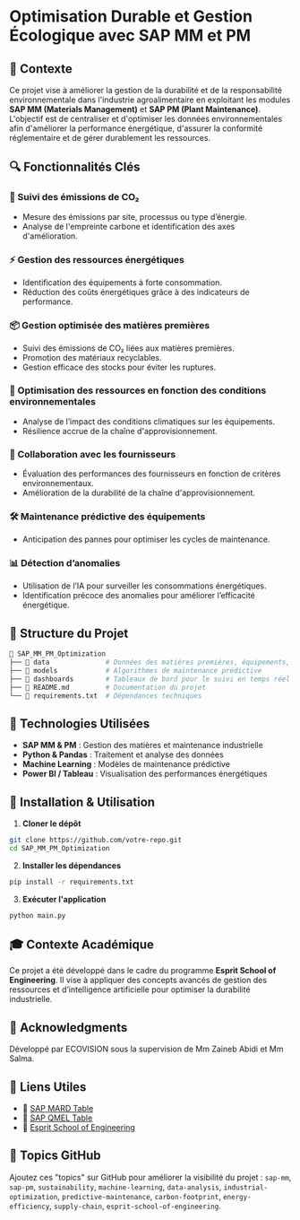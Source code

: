 # Optimisation Durable et Gestion Écologique avec SAP MM et PM



## 📌 Contexte
Ce projet vise à améliorer la gestion de la durabilité et de la responsabilité environnementale dans l'industrie agroalimentaire en exploitant les modules **SAP MM (Materials Management)** et **SAP PM (Plant Maintenance)**. L'objectif est de centraliser et d'optimiser les données environnementales afin d'améliorer la performance énergétique, d'assurer la conformité réglementaire et de gérer durablement les ressources.

## 🔍 Fonctionnalités Clés
### 🌱 Suivi des émissions de CO₂
- Mesure des émissions par site, processus ou type d’énergie.
- Analyse de l'empreinte carbone et identification des axes d'amélioration.

### ⚡ Gestion des ressources énergétiques
- Identification des équipements à forte consommation.
- Réduction des coûts énergétiques grâce à des indicateurs de performance.

### 📦 Gestion optimisée des matières premières
- Suivi des émissions de CO₂ liées aux matières premières.
- Promotion des matériaux recyclables.
- Gestion efficace des stocks pour éviter les ruptures.

### 🔄 Optimisation des ressources en fonction des conditions environnementales
- Analyse de l’impact des conditions climatiques sur les équipements.
- Résilience accrue de la chaîne d'approvisionnement.

### 🤝 Collaboration avec les fournisseurs
- Évaluation des performances des fournisseurs en fonction de critères environnementaux.
- Amélioration de la durabilité de la chaîne d'approvisionnement.

### 🛠 Maintenance prédictive des équipements
- Anticipation des pannes pour optimiser les cycles de maintenance.

### 📊 Détection d’anomalies
- Utilisation de l’IA pour surveiller les consommations énergétiques.
- Identification précoce des anomalies pour améliorer l’efficacité énergétique.

## 📁 Structure du Projet
```bash
📂 SAP_MM_PM_Optimization
├── 📁 data              # Données des matières premières, équipements, fournisseurs
├── 📁 models            # Algorithmes de maintenance prédictive
├── 📁 dashboards        # Tableaux de bord pour le suivi en temps réel
├── 📄 README.md         # Documentation du projet
└── 📄 requirements.txt  # Dépendances techniques
```

## 🚀 Technologies Utilisées
- **SAP MM & PM** : Gestion des matières et maintenance industrielle
- **Python & Pandas** : Traitement et analyse des données
- **Machine Learning** : Modèles de maintenance prédictive
- **Power BI / Tableau** : Visualisation des performances énergétiques

## 📌 Installation & Utilisation
1. **Cloner le dépôt**
```bash
git clone https://github.com/votre-repo.git
cd SAP_MM_PM_Optimization
```
2. **Installer les dépendances**
```bash
pip install -r requirements.txt
```
3. **Exécuter l'application**
```bash
python main.py
```

## 🎓 Contexte Académique
Ce projet a été développé dans le cadre du programme **Esprit School of Engineering**. Il vise à appliquer des concepts avancés de gestion des ressources et d’intelligence artificielle pour optimiser la durabilité industrielle.

## 📢 Acknowledgments
Développé par ECOVISION sous la supervision de Mm Zaineb Abidi et Mm Salma.

## 📎 Liens Utiles
- 📌 [SAP MARD Table](https://leanx.eu/en/sap/table/mard.html)
- 📌 [SAP QMEL Table](https://leanx.eu/en/sap/table/qmel.html)
- 📌 [Esprit School of Engineering](https://www.esprit.tn)

## 🔖 Topics GitHub
Ajoutez ces "topics" sur GitHub pour améliorer la visibilité du projet :
`sap-mm`, `sap-pm`, `sustainability`, `machine-learning`, `data-analysis`, `industrial-optimization`, `predictive-maintenance`, `carbon-footprint`, `energy-efficiency`, `supply-chain`, `esprit-school-of-engineering`.
